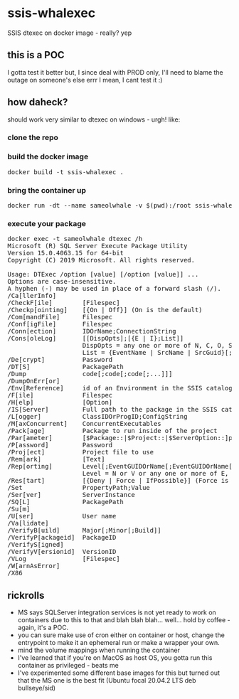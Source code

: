 # ssis-whalexec
SSIS dtexec on docker image - really? yep

## this is a POC
I gotta test it better but, I since deal with PROD only, I'll need to blame the outage on someone's else errr I mean, I cant test it :)

## how daheck?
should work very similar to dtexec on windows - urgh! like:

### clone the repo
### build the docker image
<pre>docker build -t ssis-whalexec .</pre>

### bring the container up
<pre>docker run -dt --name sameolwhale -v $(pwd):/root ssis-whalexec</pre>

### execute your package
<pre>docker exec -t sameolwhale dtexec /h
Microsoft (R) SQL Server Execute Package Utility
Version 15.0.4063.15 for 64-bit
Copyright (C) 2019 Microsoft. All rights reserved.

Usage: DTExec /option [value] [/option [value]] ...
Options are case-insensitive.
A hyphen (-) may be used in place of a forward slash (/).
/Ca[llerInfo]
/CheckF[ile]        [Filespec]
/Checkp[ointing]    [{On | Off}] (On is the default)
/Com[mandFile]      Filespec
/Conf[igFile]       Filespec
/Conn[ection]       IDOrName;ConnectionString
/Cons[oleLog]       [[DispOpts];[{E | I};List]]
                    DispOpts = any one or more of N, C, O, S, G, X, M, or T.
                    List = {EventName | SrcName | SrcGuid}[;List]
/De[crypt]          Password
/DT[S]              PackagePath
/Dump               code[;code[;code[;...]]]
/DumpOnErr[or]
/Env[Reference]     id of an Environment in the SSIS catalog
/F[ile]             Filespec
/H[elp]             [Option]
/IS[Server]         Full path to the package in the SSIS catalog
/L[ogger]           ClassIDOrProgID;ConfigString
/M[axConcurrent]    ConcurrentExecutables
/Pack[age]          Package to run inside of the project
/Par[ameter]        [$Package::|$Project::|$ServerOption::]parameter_name[(data_type)];literal_value
/P[assword]         Password
/Proj[ect]          Project file to use
/Rem[ark]           [Text]
/Rep[orting]        Level[;EventGUIDOrName[;EventGUIDOrName[...]]
                    Level = N or V or any one or more of E, W, I, C, D, or P.
/Res[tart]          [{Deny | Force | IfPossible}] (Force is the default)
/Set                PropertyPath;Value
/Ser[ver]           ServerInstance
/SQ[L]              PackagePath
/Su[m]
/U[ser]             User name
/Va[lidate]
/VerifyB[uild]      Major[;Minor[;Build]]
/VerifyP[ackageid]  PackageID
/VerifyS[igned]
/VerifyV[ersionid]  VersionID
/VLog               [Filespec]
/W[arnAsError]
/X86
</pre>

## rickrolls
- MS says SQLServer integration services is not yet ready to work on containers due to this to that and blah blah blah... well... hold by coffee - again, it's a POC.
- you can sure make use of cron either on container or host, change the entrypoint to make it an ephemeral run or make a wrapper your own. 
- mind the volume mappings when running the container
- I've learned that if you're on MacOS as host OS, you gotta run this container as privileged - beats me
- I've experimented some different base images for this but turned out that the MS one is the best fit (Ubuntu focal 20.04.2 LTS deb bullseye/sid)
